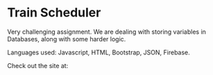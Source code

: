 # Train Scheduler
Very challenging assignment. We are dealing with storing variables in Databases, along with some harder logic.

Languages used: Javascript, HTML, Bootstrap, JSON, Firebase.

Check out the site at: 

